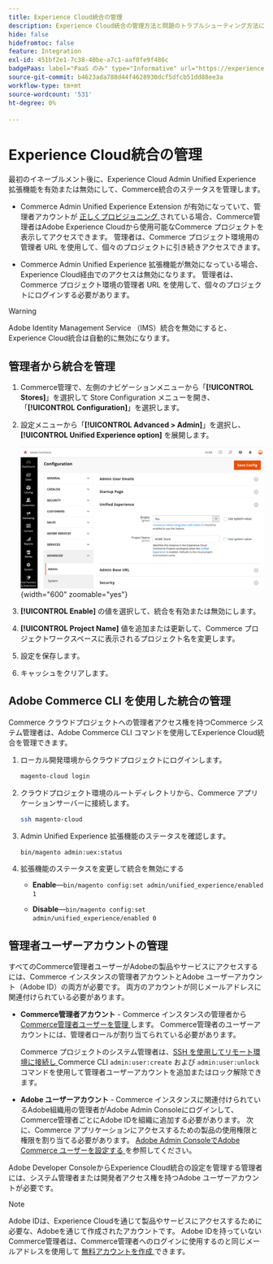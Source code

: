 ```yaml
---
title: Experience Cloud統合の管理
description: Experience Cloud統合の管理方法と問題のトラブルシューティング方法について説明します
hide: false
hidefromtoc: false
feature: Integration
exl-id: 451bf2e1-7c38-40be-a7c1-aaf0fe9f486c
badgePaas: label="PaaS のみ" type="Informative" url="https://experienceleague.adobe.com/en/docs/commerce/user-guides/product-solutions" tooltip="Adobe Commerce on Cloud プロジェクト（Adobeが管理する PaaS インフラストラクチャ）およびオンプレミスプロジェクトにのみ適用されます。"
source-git-commit: b4623ada788d44f4628930dcf5dfcb51dd88ee3a
workflow-type: tm+mt
source-wordcount: '531'
ht-degree: 0%

---
```


# Experience Cloud統合の管理

最初のイネーブルメント後に、Experience Cloud Admin Unified Experience 拡張機能を有効または無効にして、Commerce統合のステータスを管理します。

- Commerce Admin Unified Experience Extension が有効になっていて、管理者アカウントが [ 正しくプロビジョニング ](#manage-admin-user-accounts) されている場合、Commerce管理者はAdobe Experience Cloudから使用可能なCommerce プロジェクトを表示してアクセスできます。 管理者は、Commerce プロジェクト環境用の管理者 URL を使用して、個々のプロジェクトに引き続きアクセスできます。

- Commerce Admin Unified Experience 拡張機能が無効になっている場合、Experience Cloud経由でのアクセスは無効になります。 管理者は、Commerce プロジェクト環境の管理者 URL を使用して、個々のプロジェクトにログインする必要があります。

>[!WARNING]
>
>Adobe Identity Management Service （IMS）統合を無効にすると、Experience Cloud統合は自動的に無効になります。

## 管理者から統合を管理

1. Commerce管理で、左側のナビゲーションメニューから「**[!UICONTROL Stores]**」を選択して Store Configuration メニューを開き、「**[!UICONTROL Configuration]**」を選択します。

1. 設定メニューから「**[!UICONTROL Advanced > Admin]**」を選択し、**[!UICONTROL Unified Experience option]** を展開します。

   ![Experience Cloud統合用の管理ストア設定 ](./assets/admin-uex-manage-settings.png){width="600" zoomable="yes"}

1. **[!UICONTROL Enable]** の値を選択して、統合を有効または無効にします。

1. **[!UICONTROL Project Name]** 値を追加または更新して、Commerce プロジェクトワークスペースに表示されるプロジェクト名を変更します。

1. 設定を保存します。

1. キャッシュをクリアします。

## Adobe Commerce CLI を使用した統合の管理

Commerce クラウドプロジェクトへの管理者アクセス権を持つCommerce システム管理者は、Adobe Commerce CLI コマンドを使用してExperience Cloud統合を管理できます。

1. ローカル開発環境からクラウドプロジェクトにログインします。

   ```bash
   magento-cloud login
   ```

1. クラウドプロジェクト環境のルートディレクトリから、Commerce アプリケーションサーバーに接続します。

   ```bash
   ssh magento-cloud
   ```

1. Admin Unified Experience 拡張機能のステータスを確認します。

   ```bash
   bin/magento admin:uex:status
   ```

1. 拡張機能のステータスを変更して統合を無効にする

   - **Enable**—`bin/magento config:set admin/unified_experience/enabled 1`

   - **Disable**—`bin/magento config:set admin/unified_experience/enabled 0`

## 管理者ユーザーアカウントの管理

すべてのCommerce管理者ユーザーがAdobeの製品やサービスにアクセスするには、Commerce インスタンスの管理者アカウントとAdobe ユーザーアカウント（Adobe ID）の両方が必要です。 両方のアカウントが同じメールアドレスに関連付けられている必要があります。

- **Commerce管理者アカウント** - Commerce インスタンスの管理者から [Commerce管理者ユーザーを管理 ](../systems/permissions-users-all.md) します。 Commerce管理者のユーザーアカウントには、管理者ロールが割り当てられている必要があります。

  Commerce プロジェクトのシステム管理者は、[SSH を使用してリモート環境に接続し ](https://experienceleague.adobe.com/docs/commerce-cloud-service/user-guide/develop/secure-connections.html#connect-to-a-remote-environment)Commerce CLI `admin:user:create` および `admin:user:unlock` コマンドを使用して管理者ユーザーアカウントを追加またはロック解除できます。

- **Adobe ユーザーアカウント** - Commerce インスタンスに関連付けられているAdobe組織用の管理者がAdobe Admin Consoleにログインして、Commerce管理者ごとにAdobe IDを組織に追加する必要があります。 次に、Commerce アプリケーションにアクセスするための製品の使用権限と権限を割り当てる必要があります。 [Adobe Admin ConsoleでAdobe Commerce ユーザーを設定する ](adobe-ims-config.md#step-4-configure-adobe-commerce-users-in-the-adobe-admin-console) を参照してください。

Adobe Developer ConsoleからExperience Cloud統合の設定を管理する管理者には、システム管理者または開発者アクセス権を持つAdobe ユーザーアカウントが必要です。

>[!NOTE]
>
>Adobe IDは、Experience Cloudを通じて製品やサービスにアクセスするために必要な、Adobeを通じて作成されたアカウントです。 Adobe IDを持っていないCommerce管理者は、Commerce管理者へのログインに使用するのと同じメールアドレスを使用して [ 無料アカウントを作成 ](https://helpx.adobe.com/manage-account/using/create-update-adobe-id.html) できます。
